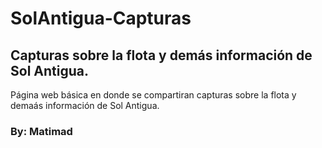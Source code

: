 # SolAntigua-Capturas

## Capturas sobre la flota y demás información de Sol Antigua.

Página web básica en donde se compartiran capturas sobre la flota y demaás información de Sol Antigua.

### By: Matimad
